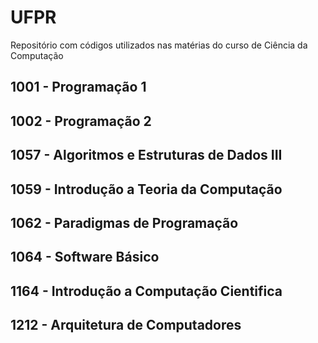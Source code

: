 # UFPR
Repositório com códigos utilizados nas matérias do curso de Ciência da Computação
## 1001 - Programação 1
## 1002 - Programação 2
## 1057 - Algoritmos e Estruturas de Dados III
## 1059 - Introdução a Teoria da Computação
## 1062 - Paradigmas de Programação
## 1064 - Software Básico
## 1164 - Introdução a Computação Cientifica
## 1212 - Arquitetura de Computadores
